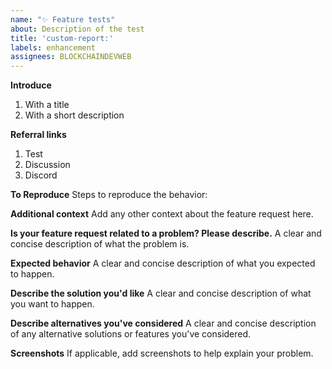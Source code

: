 ```yaml
---
name: "✨ Feature tests"
about: Description of the test
title: 'custom-report:'
labels: enhancement
assignees: BLOCKCHAINDEVWEB
---
```


**Introduce**
1. With a title
2. With a short description

**Referral links**
1. Test
2. Discussion
3. Discord

**To Reproduce**
Steps to reproduce the behavior:

**Additional context**
Add any other context about the feature request here.

**Is your feature request related to a problem? Please describe.**
A clear and concise description of what the problem is.

**Expected behavior**
A clear and concise description of what you expected to happen.

**Describe the solution you'd like**
A clear and concise description of what you want to happen.

**Describe alternatives you've considered**
A clear and concise description of any alternative solutions or features you've considered.

**Screenshots**
If applicable, add screenshots to help explain your problem.
